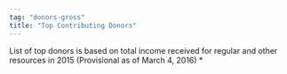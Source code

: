 ```yaml
---
tag: "donors-gross"
title: "Top Contributing Donors"
---
```


<p class='heading-desc'>
	List of top donors is based on total income received for regular and other resources in 2015 (Provisional as of March 4, 2016) *
</p>

